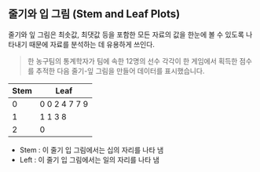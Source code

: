 ## 줄기와 입 그림 (Stem and Leaf Plots)

줄기와 잎 그림은 최솟값, 최댓값 등을 포함한 모든 자료의 값을 한눈에 볼 수 있도록 나타내기 때문에 자료를 분석하는 데 유용하게 쓰인다.

> 한 농구팀의 통계학자가 팀에 속한 12명의 선수 각각이 한 게임에서 획득한 점수를 추적한 다음 줄기-잎 그림을 만들어 데이터를 표시했습니다. 

| Stem | Leaf          |
|------|---------------|
| 0    | 0 0 2 4 7 7 9 |
| 1    | 1 1 3 8       |
| 2    | 0             |


* Stem : 이 줄기 입 그림에서는 십의 자리를 나타 냄
* Left : 이 줄기 입 그림에서는 일의 자리를 나타 냄
